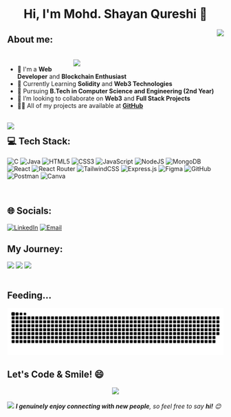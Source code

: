 <h1 align="center">Hi, I'm Mohd. Shayan Qureshi 👋</h1>
<img align="right" src="https://komarev.com/ghpvc/?username=MohdShayan&color=blueviolet" />



## About me:
</br>
<img align="right" src="https://user-images.githubusercontent.com/74038190/225813708-98b745f2-7d22-48cf-9150-083f1b00d6c9.gif" width="350">

- 🔭 I'm a **Web Developer** and **Blockchain Enthusiast**
- 🌱 Currently Learning **Solidity** and **Web3 Technologies**
- 🌱 Pursuing **B.Tech in Computer Science and Engineering (2nd Year)**
- 👯 I’m looking to collaborate on **Web3** and **Full Stack Projects**
- 👨‍💻 All of my projects are available at [**GitHub**](https://github.com/MohdShayan/)
</br>

<img align="left" src="https://user-images.githubusercontent.com/74038190/212284087-bbe7e430-757e-4901-90bf-4cd2ce3e1852.gif" width="40">


## 💻 Tech Stack:



![C](https://img.shields.io/badge/c-%2300599C.svg?style=for-the-badge&logo=c&logoColor=white) 
![Java](https://img.shields.io/badge/java-%23F7DF1E.svg?style=for-the-badge&logo=java&logoColor=white) 
![HTML5](https://img.shields.io/badge/html5-%23E34F26.svg?style=for-the-badge&logo=html5&logoColor=white) 
![CSS3](https://img.shields.io/badge/css3-%231572B6.svg?style=for-the-badge&logo=css3&logoColor=white)
![JavaScript](https://img.shields.io/badge/javascript-%23323330.svg?style=for-the-badge&logo=javascript&logoColor=%23F7DF1E) 
![NodeJS](https://img.shields.io/badge/node.js-6DA55F?style=for-the-badge&logo=node.js&logoColor=white) 
![MongoDB](https://img.shields.io/badge/MongoDB-%234ea94b.svg?style=for-the-badge&logo=mongodb&logoColor=white) 
![React](https://img.shields.io/badge/react-%2320232a.svg?style=for-the-badge&logo=react&logoColor=%2361DAFB) 
![React Router](https://img.shields.io/badge/React_Router-%2320232a.svg?style=for-the-badge&logo=react-router&logoColor=white)
![TailwindCSS](https://img.shields.io/badge/tailwindcss-%2338B2AC.svg?style=for-the-badge&logo=tailwind-css&logoColor=white)
![Express.js](https://img.shields.io/badge/express.js-%23404d59.svg?style=for-the-badge&logo=express&logoColor=%2361DAFB) 
![Figma](https://img.shields.io/badge/figma-%23F24E1E.svg?style=for-the-badge&logo=figma&logoColor=white) 
![GitHub](https://img.shields.io/badge/github-%23121011.svg?style=for-the-badge&logo=github&logoColor=white) 
![Postman](https://img.shields.io/badge/Postman-FF6C37?style=for-the-badge&logo=postman&logoColor=white) 
![Canva](https://img.shields.io/badge/Canva-%2300C4CC.svg?style=for-the-badge&logo=Canva&logoColor=white) 



</br>

## 🌐 Socials:
[![LinkedIn](https://img.shields.io/badge/LinkedIn-%230077B5.svg?logo=linkedin&logoColor=white&style=for-the-badge)](https://linkedin.com/in/mohdshayan)
[![Email](https://img.shields.io/badge/Email-D14836?logo=gmail&logoColor=white&style=for-the-badge)](mailto:shayanqureshi2411@gmail.com)




## My Journey:
<div>
  <img width="440px" src="https://github-readme-stats.vercel.app/api?username=MohdShayan&show_icons=true&theme=tokyonight" />
  <img width="385px" src="https://github-readme-stats.vercel.app/api/top-langs/?username=MohdShayan&layout=compact&theme=tokyonight" />
  <img width="385px" src="https://github-readme-streak-stats.herokuapp.com/?user=MohdShayan&theme=tokyonight" />
</div>

</br>

## Feeding...
<picture>
  <source media="(prefers-color-scheme: dark)" srcset="https://raw.githubusercontent.com/MohdShayan/MohdShayan/output/github-snake-dark.svg" />
  <source media="(prefers-color-scheme: light)" srcset="https://raw.githubusercontent.com/MohdShayan//MohdShayan/output/github-snake.svg" />
  <img alt="github-snake" src="https://raw.githubusercontent.com/MohdShayan/MohdShayan/output/github-snake.svg" />
</picture>

</br>

## Let's Code & Smile! 😄

<p align="center">
  <img src="https://user-images.githubusercontent.com/74038190/216644497-1951db19-8f3d-4e44-ac08-8e9d7e0d94a7.gif" width="300">
</p>

<img src="https://media.giphy.com/media/LnQjpWaON8nhr21vNW/giphy.gif" width="60"> <em><b>I genuinely enjoy connecting with new people</b>, so feel free to say <b>hi!</b> 😊</em>
